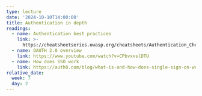 ```yaml
---
type: lecture
date: '2024-10-10T14:00:00'
title: Authentication in depth
readings:
  - name: Authentication best practices
    link: >-
      https://cheatsheetseries.owasp.org/cheatsheets/Authentication_Cheat_Sheet.html
  - name: OAUTH 2.0 overview
    link: https://www.youtube.com/watch?v=CPbvxxslDTU
  - name: How does SSO work
    link: https://auth0.com/blog/what-is-and-how-does-single-sign-on-work/
relative_date:
  week: 7
  day: 2
---
```

